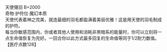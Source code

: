 <title>天使翎羽</title>
<meta name="GENERATOR" content="WinCHM">
<meta http-equiv="Content-Type" content="text/html; charset=gb2312">
<br>天使翎羽 B+2000
<br>奇物·护符位·魔幻本质
<br>天使代表着神之完美，就连最细的羽毛都盈满着美丽优雅！这是用天使的羽毛制成的护符。
<br>每当你敏感范围内，你或者其他人使用和消耗非黑暗系的能量时，你可以立刻将一点生命值恢复为完好。一回合你以此方式最多回复的生命值等同于1/2耐力数值。【医疗点数128】